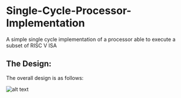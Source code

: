 # Single-Cycle-Processor-Implementation
A simple single cycle implementation of a processor able to execute a subset of RISC V ISA

## The Design:

The overall design is as follows:<br>

![alt text](https://github.com/PratikSangh/Single-Cycle-Processor-Implementation/blob/master/RTL%20Diagrams/Block%20Diagram.jpg)
